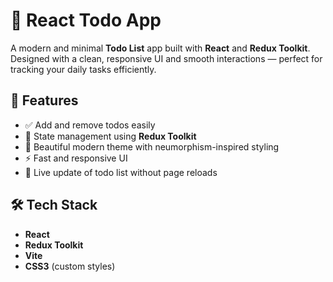 # 📝 React Todo App

A modern and minimal **Todo List** app built with **React** and **Redux Toolkit**. Designed with a clean, responsive UI and smooth interactions — perfect for tracking your daily tasks efficiently.

## 🚀 Features

- ✅ Add and remove todos easily
- 🧠 State management using **Redux Toolkit**
- 🎨 Beautiful modern theme with neumorphism-inspired styling
- ⚡ Fast and responsive UI
- 🔄 Live update of todo list without page reloads

## 🛠️ Tech Stack

- **React**
- **Redux Toolkit**
- **Vite**
- **CSS3** (custom styles)
